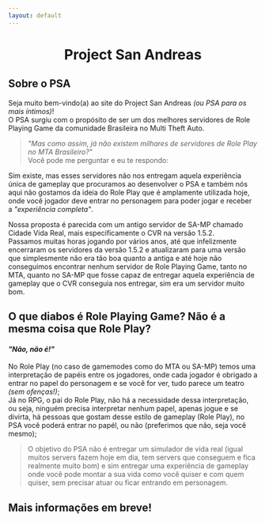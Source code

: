```yaml
---
layout: default
---
```


<h1 align="center">Project San Andreas</h1>

## Sobre o PSA
Seja muito bem-vindo(a) ao site do Project San Andreas _(ou PSA para os mais íntimos)_!<br>
O PSA surgiu com o propósito de ser um dos melhores servidores de Role Playing Game da comunidade Brasileira no Multi Theft Auto.<br>

> _"Mas como assim, já não existem milhares de servidores de _Role Play_ no MTA Brasileiro?"_<br> Você pode me perguntar e eu te respondo:<br>

Sim existe, mas esses servidores não nos entregam aquela experiência única de gameplay que procuramos ao desenvolver o PSA e também nós aqui não gostamos da ideia do Role Play que é amplamente utilizada hoje, onde você jogador deve entrar no personagem para poder jogar e receber a _"experiência completa"_.

Nossa proposta é parecida com um antigo servidor de SA-MP chamado Cidade Vida Real, mais especificamente o CVR na versão 1.5.2.<br>
Passamos muitas horas jogando por vários anos, até que infelizmente encerraram os servidores da versão 1.5.2 e atualizaram para uma versão que simplesmente não era tão boa quanto a antiga e até hoje não conseguimos encontrar nenhum servidor de Role Playing Game, tanto no MTA, quanto no SA-MP que fosse capaz de entregar aquela experiência de gameplay que o CVR conseguia nos entregar, sim era um servidor muito bom.

## O que diabos é Role Playing Game? Não é a mesma coisa que Role Play?
#### _"Não, não é!"_

No Role Play (no caso de gamemodes como do MTA ou SA-MP) temos uma interpretação de papéis entre os jogadores, onde cada jogador é obrigado a entrar no papel do personagem e se você for ver, tudo parece um teatro _(sem ofenças!)_;<br>
Já no RPG, o pai do Role Play, não há a necessidade dessa interpretação, ou seja, ninguém precisa interpretar nenhum papel, apenas jogue e se divirta, há pessoas que gostam desse estilo de gameplay (Role Play), no PSA você poderá entrar no papél, ou não (preferimos que não, seja você mesmo);

> O objetivo do PSA não é entregar um simulador de vida real (igual muitos servers fazem hoje em dia, tem servers que conseguem e fica realmente muito bom) e sim entregar uma experiência de gameplay onde você pode montar a sua vida como você quiser e com quem quiser, sem precisar atuar ou ficar entrando em personagem.

## Mais informações em breve!
